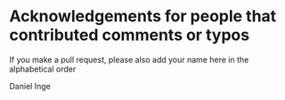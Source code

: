# Acknowledgements for people that contributed comments or typos

If you make a pull request, please also add your name here in the alphabetical order

Daniel Inge
